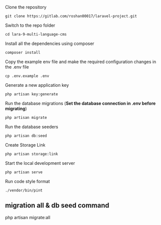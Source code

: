 


Clone the repository

    git clone https://gitlab.com/roshan00017/laravel-project.git

Switch to the repo folder

    cd lara-9-multi-language-cms
Install all the dependencies using composer

    composer install

Copy the example env file and make the required configuration changes in the .env file

    cp .env.example .env

Generate a new application key

    php artisan key:generate


Run the database migrations (**Set the database connection in .env before migrating**)

    php artisan migrate

Run the database seeders

    php artisan db:seed

Create Storage Link

    php artisan storage:link

Start the local development server

    php artisan serve

Run code style format

    ./vendor/bin/pint


## migration all & db seed command
php artisan migrate:all
